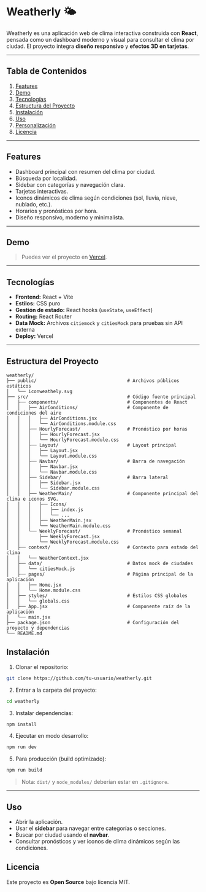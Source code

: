 # Weatherly 🌤️

Weatherly es una aplicación web de clima interactiva construida con **React**, pensada como un dashboard moderno y visual para consultar el clima por ciudad. El proyecto integra **diseño responsivo** y **efectos 3D en tarjetas**.

---

## Tabla de Contenidos

1. [Features](#features)
2. [Demo](#demo)
3. [Tecnologías](#tecnologías)
4. [Estructura del Proyecto](#estructura-del-proyecto)
5. [Instalación](#instalación)
6. [Uso](#uso)
7. [Personalización](#personalización)
8. [Licencia](#licencia)

---

## Features

* Dashboard principal con resumen del clima por ciudad.
* Búsqueda por localidad.
* Sidebar con categorías y navegación clara.
* Tarjetas interactivas.
* Iconos dinámicos de clima según condiciones (sol, lluvia, nieve, nublado, etc.).
* Horarios y pronósticos por hora.
* Diseño responsivo, moderno y minimalista.

---

## Demo

> Puedes ver el proyecto en [Vercel](#).

---

## Tecnologías

* **Frontend:** React + Vite
* **Estilos:** CSS puro
* **Gestión de estado:** React hooks (`useState`, `useEffect`)
* **Routing:** React Router
* **Data Mock:** Archivos `citiemock` y `citiesMock` para pruebas sin API externa
* **Deploy:** Vercel

---

## Estructura del Proyecto

```
weatherly/
├── public/                                 # Archivos públicos estáticos
│   └── iconweathely.svg
├── src/                                    # Código fuente principal
│   ├── components/                         # Componentes de React
│   │   ├── AirConditions/                  # Componente de condiciones del aire
│   │   │   ├── AirConditions.jsx
│   │   │   └── AirConditions.module.css
│   │   ├── HourlyForecast/                 # Pronóstico por horas
│   │   │   ├── HourlyForecast.jsx
│   │   │   └── HourlyForecast.module.css
│   │   ├── Layout/                         # Layout principal
│   │   │   ├── Layout.jsx
│   │   │   └── Layout.module.css
│   │   ├── Navbar/                         # Barra de navegación
│   │   │   ├── Navbar.jsx
│   │   │   └── Navbar.module.css
│   │   ├── Sidebar/                        # Barra lateral
│   │   │   ├── Sidebar.jsx
│   │   │   └── Sidebar.module.css
│   │   ├── WeatherMain/                    # Componente principal del clima e iconos SVG.
│   │   │   ├── Icons/
│   │   │   │   ├── index.js
│   │   │   │   └── ...
│   │   │   ├── WeatherMain.jsx
│   │   │   └── WeatherMain.module.css
│   │   └── WeeklyForecast/                 # Pronóstico semanal
│   │       ├── WeeklyForecast.jsx
│   │       └── WeeklyForecast.module.css
│   ├── context/                            # Contexto para estado del clima
│   │   └── WeatherContext.jsx              
│   ├── data/                               # Datos mock de ciudades
│   │   └── citiesMock.js
│   ├── pages/                              # Página principal de la aplicación
│   │   ├── Home.jsx                        
│   │   └── Home.module.css                 
│   ├── styles/                             # Estilos CSS globales
│   │   └── globals.css                     
│   ├── App.jsx                             # Componente raíz de la aplicación
│   └── main.jsx                            
├── package.json                            # Configuración del proyecto y dependencias
└── README.md                               
```

## Instalación

1. Clonar el repositorio:

```bash
git clone https://github.com/tu-usuario/weatherly.git
```

2. Entrar a la carpeta del proyecto:

```bash
cd weatherly
```

3. Instalar dependencias:

```bash
npm install
```

4. Ejecutar en modo desarrollo:

```bash
npm run dev
```

5. Para producción (build optimizado):

```bash
npm run build
```

> Nota: `dist/` y `node_modules/` deberían estar en `.gitignore`.

---

## Uso

* Abrir la aplicación.
* Usar el **sidebar** para navegar entre categorías o secciones.
* Buscar por ciudad usando el **navbar**.
* Consultar pronósticos y ver iconos de clima dinámicos según las condiciones.

## Licencia

Este proyecto es **Open Source** bajo licencia MIT.
